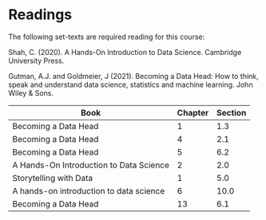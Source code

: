 # Readings

The following set-texts are required reading for this course:

Shah, C. (2020). A Hands-On Introduction to Data Science. Cambridge University
Press.

Gutman, A.J. and Goldmeier, J (2021). Becoming a Data Head: How to think, speak
and understand data science, statistics and machine learning. John Wiley & Sons.

| Book                                    | Chapter | Section |
| --------------------------------------- | ------- | ------- |
| Becoming a Data Head                    | 1       | 1.3     |
| Becoming a Data Head                    | 4       | 2.1     |
| Becoming a Data Head                    | 5       | 6.2     |
| A Hands-On Introduction to Data Science | 2       | 2.0     |
| Storytelling with Data                  | 1       | 5.0     |
| A hands-on introduction to data science | 6       | 10.0    |
| Becoming a Data Head                    | 13      | 6.1     |
